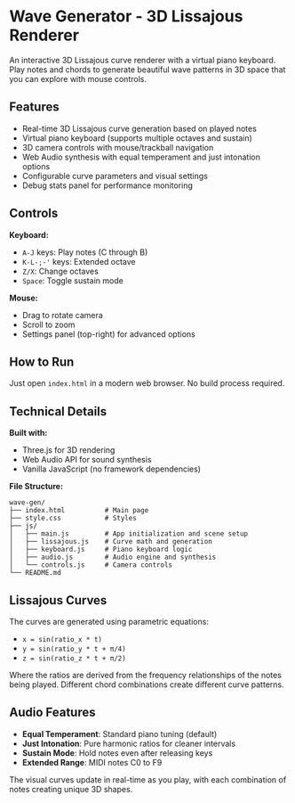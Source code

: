 # Wave Generator - 3D Lissajous Renderer

An interactive 3D Lissajous curve renderer with a virtual piano keyboard. Play notes and chords to generate beautiful wave patterns in 3D space that you can explore with mouse controls.

## Features

- Real-time 3D Lissajous curve generation based on played notes
- Virtual piano keyboard (supports multiple octaves and sustain)
- 3D camera controls with mouse/trackball navigation
- Web Audio synthesis with equal temperament and just intonation options
- Configurable curve parameters and visual settings
- Debug stats panel for performance monitoring

## Controls

**Keyboard:**
- `A-J` keys: Play notes (C through B)
- `K-L-;-'` keys: Extended octave
- `Z/X`: Change octaves
- `Space`: Toggle sustain mode

**Mouse:**
- Drag to rotate camera
- Scroll to zoom
- Settings panel (top-right) for advanced options

## How to Run

Just open `index.html` in a modern web browser. No build process required.

## Technical Details

**Built with:**
- Three.js for 3D rendering
- Web Audio API for sound synthesis
- Vanilla JavaScript (no framework dependencies)

**File Structure:**
```
wave-gen/
├── index.html          # Main page
├── style.css           # Styles
├── js/
│   ├── main.js         # App initialization and scene setup
│   ├── lissajous.js    # Curve math and generation
│   ├── keyboard.js     # Piano keyboard logic
│   ├── audio.js        # Audio engine and synthesis
│   └── controls.js     # Camera controls
└── README.md
```

## Lissajous Curves

The curves are generated using parametric equations:
- `x = sin(ratio_x * t)`
- `y = sin(ratio_y * t + π/4)`  
- `z = sin(ratio_z * t + π/2)`

Where the ratios are derived from the frequency relationships of the notes being played. Different chord combinations create different curve patterns.

## Audio Features

- **Equal Temperament**: Standard piano tuning (default)
- **Just Intonation**: Pure harmonic ratios for cleaner intervals
- **Sustain Mode**: Hold notes even after releasing keys
- **Extended Range**: MIDI notes C0 to F9

The visual curves update in real-time as you play, with each combination of notes creating unique 3D shapes.
